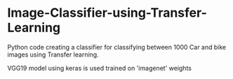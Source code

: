 # Image-Classifier-using-Transfer-Learning

Python code creating a classifier for classifying between 1000 Car and bike images using Transfer learning. 

VGG19 model using keras is used trained on 'imagenet' weights

